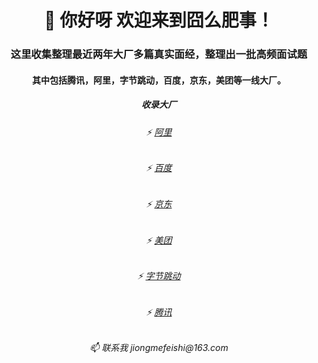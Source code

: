 <h1 align="center">👋 你好呀 欢迎来到囧么肥事！</h1>
<h3 align="center">这里收集整理最近两年大厂多篇真实面经，整理出一批高频面试题</h3>
<h4 align="center">其中包括腾讯，阿里，字节跳动，百度，京东，美团等一线大厂。</h4>



<h5 align="center">收录大厂</h5>

<h6 align="center">⚡ <a href="https://www.java.com">阿里</a></h6>
<h6 align="center">⚡ <a href="https://www.java.com">百度</a></h6>
<h6 align="center">⚡ <a href="https://www.java.com">京东</a></h6>
<h6 align="center">⚡ <a href="https://www.java.com">美团</a></h6>
<h6 align="center">⚡ <a href="https://www.java.com">字节跳动</a></h6>
<h6 align="center">⚡ <a href="https://www.java.com">腾讯</a></h6>








<h6 align="center"> 📫 联系我       jiongmefeishi@163.com </h6>

